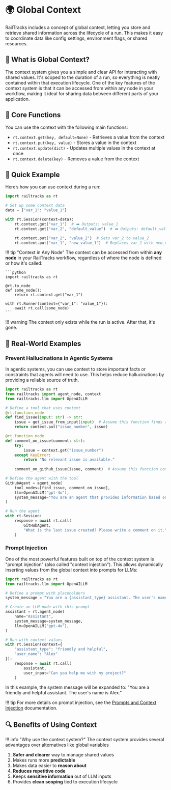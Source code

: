 # 🌍 Global Context

RailTracks includes a concept of global context, letting you store and retrieve shared information across the lifecycle of a run. This makes it easy to coordinate data like config settings, environment flags, or shared resources.

## 🧠 What is Global Context?

The context system gives you a simple and clear API for interacting with shared values. It's scoped to the duration of a run, so everything is neatly contained within that execution lifecycle. One of the key features of the context system is that it can be accessed from within any node in your workflow, making it ideal for sharing data between different parts of your application.

## 🧰 Core Functions

You can use the context with the following main functions:

* `rt.context.get(key, default=None)` - Retrieves a value from the context
* `rt.context.put(key, value)` - Stores a value in the context
* `rt.context.update(dict)` - Updates multiple values in the context at once
* `rt.context.delete(key)` - Removes a value from the context

## 🚀 Quick Example

Here’s how you can use context during a run:

```python
import railtracks as rt

# Set up some context data
data = {"var_1": "value_1"}

with rt.Session(context=data):
    rt.context.get("var_1")  # ➡️ Outputs: value_1
    rt.context.get("var_2", "default_value")  # ➡️ Outputs: default_value

    rt.context.put("var_2", "value_2")  # Sets var_2 to value_2
    rt.context.put("var_1", "new_value_1")  # Replaces var_1 with new_value_1
```

!!! tip "Context in Any Node"
    The context can be accessed from within **any node** in your RailTracks workflow, regardless of where the node is defined or how it's called:
    
    ```python
    import railtracks as rt
    
    @rt.to_node
    def some_node():
        return rt.context.get("var_1")
    
    with rt.Runner(context={"var_1": "value_1"}):
        await rt.call(some_node)
    ```

!!! warning
    The context only exists while the run is active. After that, it's gone.

## 🧪 Real-World Examples

### Prevent Hallucinations in Agentic Systems
In agentic systems, you can use context to store important facts or constraints that agents will need to use. This helps reduce hallucinations by providing a reliable source of truth.

```python
import railtracks as rt
from railtracks import agent_node, context
from railtracks.llm import OpenAILLM

# Define a tool that uses context
@rt.function_node
def find_issue(input: str) -> str:
    issue = get_issue_from_input(input)  # Assume this function finds an issue number from the input
    return context.put("issue_number", issue)

@rt.function_node
def comment_on_issue(comment: str):
    try:
        issue = context.get("issue_number")
    except KeyError:
        return "No relevant issue is available."
    
    comment_on_github_issue(issue, comment)  # Assume this function comments on the issue

# Define the agent with the tool
GitHubAgent = agent_node(
    tool_nodes=[find_issue, comment_on_issue],
    llm=OpenAILLM("gpt-4o"),
    system_message="You are an agent that provides information based on important facts.",
)

# Run the agent
with rt.Session:
    response = await rt.call(
        GitHubAgent,
        "What is the last issue created? Please write a comment on it."
    )
```


### Prompt Injection

One of the most powerful features built on top of the context system is "prompt injection" (also called "context injection"). This allows dynamically inserting values from the global context into prompts for LLMs:

```python
import railtracks as rt
from railtracks.llm import OpenAILLM

# Define a prompt with placeholders
system_message = "You are a {assistant_type} assistant. The user's name is {user_name}."

# Create an LLM node with this prompt
assistant = rt.agent_node(
    name="Assistant",
    system_message=system_message,
    llm=OpenAILLM("gpt-4o"),
)

# Run with context values
with rt.Session(context={
    "assistant_type": "friendly and helpful",
    "user_name": "Alex"
}):
    response = await rt.call(
        assistant, 
        user_input="Can you help me with my project?"
    )
```

In this example, the system message will be expanded to: "You are a friendly and helpful assistant. The user's name is Alex."

!!! tip
    For more details on prompt injection, see the [Prompts and Context Injection](../llm_support/prompts.md) documentation.

## 🔍 Benefits of Using Context

!!! info "Why use the context system?"
    The context system provides several advantages over alternatives like global variables

1. **Safer and clearer** way to manage shared values
2. Makes runs more **predictable**
3. Makes data easier to **reason about**
4. **Reduces repetitive code**
5. Keeps **sensitive information** out of LLM inputs
6. Provides **clean scoping** tied to execution lifecycle

